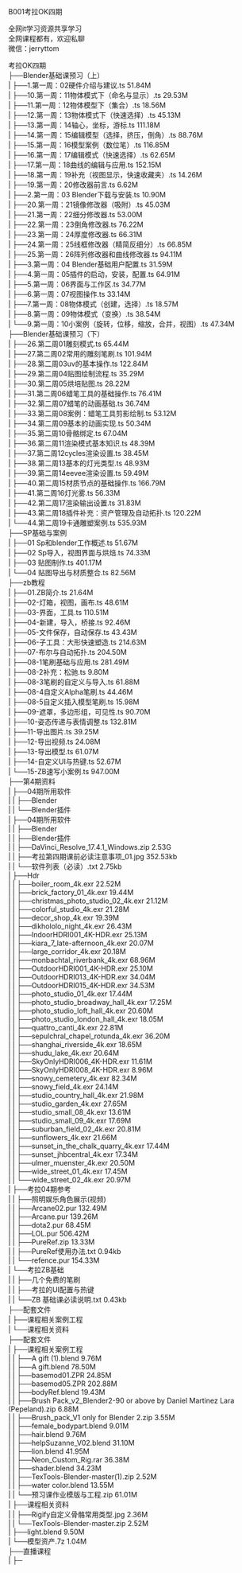 B001考拉OK四期

全网it学习资源共享学习<br>全网课程都有，欢迎私聊<br>微信：jerryttom<br>

考拉OK四期<br> ├──Blender基础课预习（上）<br> | ├──1.第一周：02硬件介绍与建议.ts 51.84M<br> | ├──10.第一周：11物体模式下（命名与显示）.ts 29.53M<br> | ├──11.第一周：12物体模型下（集合）.ts 18.56M<br> | ├──12.第一周：13物体模式下（快速选择）.ts 45.13M<br> | ├──13.第一周：14轴心，坐标，游标.ts 111.18M<br> | ├──14.第一周：15编辑模型（选择，挤压，倒角）.ts 88.76M<br> | ├──15.第一周：16模型案例（数位笔）.ts 116.85M<br> | ├──16.第一周：17编辑模式（快速选择）.ts 62.65M<br> | ├──17.第一周：18曲线的编辑与应用.ts 152.15M<br> | ├──18.第一周：19补充（视图显示，快速收藏夹）.ts 14.26M<br> | ├──19.第一周：20修改器前言.ts 6.62M<br> | ├──2.第一周：03 Blender下载与安装.ts 10.90M<br> | ├──20.第一周：21镜像修改器（吸附）.ts 45.03M<br> | ├──21.第一周：22细分修改器.ts 53.00M<br> | ├──22.第一周：23倒角修改器.ts 76.22M<br> | ├──23.第一周：24厚度修改器.ts 66.31M<br> | ├──24.第一周：25线框修改器（精简反细分）.ts 66.85M<br> | ├──25.第一周：26阵列修改器和曲线修改器.ts 94.11M<br> | ├──3.第一周：04 Blender基础用户配置.ts 31.59M<br> | ├──4.第一周：05插件的启动，安装，配置.ts 64.91M<br> | ├──5.第一周：06界面与工作区.ts 34.77M<br> | ├──6.第一周：07视图操作.ts 33.14M<br> | ├──7.第一周：08物体模式（创建，选择）.ts 18.57M<br> | ├──8.第一周：09物体模式（变换）.ts 38.54M<br> | └──9.第一周：10小案例（旋转，位移，缩放，合并，视图）.ts 47.34M<br> ├──Blender基础课预习（下）<br> | ├──26.第二周01雕刻模式.ts 65.44M<br> | ├──27.第二周02常用的雕刻笔刷.ts 101.94M<br> | ├──28.第二周03uv的基本操作.ts 122.84M<br> | ├──29.第二周04贴图绘制流程.ts 35.29M<br> | ├──30.第二周05烘培贴图.ts 28.22M<br> | ├──31.第二周06蜡笔工具的基础操作.ts 76.41M<br> | ├──32.第二周07蜡笔的动画基础.ts 36.74M<br> | ├──33.第二周08案例：蜡笔工具剪影绘制.ts 53.12M<br> | ├──34.第二周09基本的动画实现.ts 50.34M<br> | ├──35.第二周10骨骼绑定.ts 67.04M<br> | ├──36.第二周11渲染模式基本知识.ts 48.39M<br> | ├──37.第二周12cycles渲染设置.ts 38.45M<br> | ├──38.第二周13基本的灯光类型.ts 48.93M<br> | ├──39.第二周14eevee渲染设置.ts 59.49M<br> | ├──40.第二周15材质节点的基础操作.ts 166.79M<br> | ├──41.第二周16灯光雾.ts 56.33M<br> | ├──42.第二周17渲染输出设置.ts 31.83M<br> | ├──43.第二周18插件补充：资产管理及自动拓扑.ts 120.22M<br> | └──44.第二周19卡通雕塑案例.ts 535.93M<br> ├──SP基础与案例<br> | ├──01 Sp和blender工作概述.ts 51.67M<br> | ├──02 Sp导入，视图界面与烘焙.ts 74.33M<br> | ├──03 贴图制作.ts 401.17M<br> | └──04 贴图导出与材质整合.ts 82.56M<br> ├──zb教程<br> | ├──01.ZB简介.ts 21.64M<br> | ├──02-灯箱，视图，画布.ts 48.61M<br> | ├──03-界面，工具.ts 110.51M<br> | ├──04-新建，导入，桥接.ts 92.46M<br> | ├──05-文件保存，自动保存.ts 43.43M<br> | ├──06-子工具：大形快速塑造.ts 214.63M<br> | ├──07-布尔与自动拓扑.ts 204.50M<br> | ├──08-1笔刷基础与应用.ts 281.49M<br> | ├──08-2补充：松驰.ts 9.80M<br> | ├──08-3笔刷的自定义与导入.ts 61.88M<br> | ├──08-4自定义Alpha笔刷.ts 44.46M<br> | ├──08-5自定义插入模型笔刷.ts 15.98M<br> | ├──09-遮罩，多边形组，可见性.ts 90.70M<br> | ├──10-姿态传递与表情调整.ts 132.81M<br> | ├──11-导出图片.ts 39.25M<br> | ├──12-导出视频.ts 24.08M<br> | ├──13-导出模型.ts 61.07M<br> | ├──14-自定义UI与热键.ts 52.67M<br> | └──15-ZB速写小案例.ts 947.00M<br> ├──第4期资料<br> | ├──04期所用软件<br> | | ├──Blender<br> | | └──Blender插件<br> | ├──04期所用软件<br> | | ├──Blender<br> | | ├──Blender插件<br> | | ├──DaVinci_Resolve_17.4.1_Windows.zip 2.53G<br> | | ├──考拉第四期课前必读注意事项_01.jpg 352.53kb<br> | | └──软件列表（必读）.txt 2.75kb<br> | ├──Hdr<br> | | ├──boiler_room_4k.exr 22.52M<br> | | ├──brick_factory_01_4k.exr 19.44M<br> | | ├──christmas_photo_studio_02_4k.exr 21.12M<br> | | ├──colorful_studio_4k.exr 21.28M<br> | | ├──decor_shop_4k.exr 19.39M<br> | | ├──dikhololo_night_4k.exr 26.43M<br> | | ├──IndoorHDRI001_4K-HDR.exr 25.13M<br> | | ├──kiara_7_late-afternoon_4k.exr 20.07M<br> | | ├──large_corridor_4k.exr 20.18M<br> | | ├──monbachtal_riverbank_4k.exr 68.96M<br> | | ├──OutdoorHDRI001_4K-HDR.exr 25.10M<br> | | ├──OutdoorHDRI013_4K-HDR.exr 34.04M<br> | | ├──OutdoorHDRI015_4K-HDR.exr 34.53M<br> | | ├──photo_studio_01_4k.exr 17.44M<br> | | ├──photo_studio_broadway_hall_4k.exr 17.25M<br> | | ├──photo_studio_loft_hall_4k.exr 20.60M<br> | | ├──photo_studio_london_hall_4k.exr 18.05M<br> | | ├──quattro_canti_4k.exr 22.81M<br> | | ├──sepulchral_chapel_rotunda_4k.exr 36.20M<br> | | ├──shanghai_riverside_4k.exr 18.65M<br> | | ├──shudu_lake_4k.exr 20.64M<br> | | ├──SkyOnlyHDRI006_4K-HDR.exr 11.61M<br> | | ├──SkyOnlyHDRI008_4K-HDR.exr 8.96M<br> | | ├──snowy_cemetery_4k.exr 82.34M<br> | | ├──snowy_field_4k.exr 24.14M<br> | | ├──studio_country_hall_4k.exr 21.98M<br> | | ├──studio_garden_4k.exr 27.65M<br> | | ├──studio_small_08_4k.exr 13.61M<br> | | ├──studio_small_09_4k.exr 17.69M<br> | | ├──suburban_field_02_4k.exr 20.81M<br> | | ├──sunflowers_4k.exr 21.66M<br> | | ├──sunset_in_the_chalk_quarry_4k.exr 17.44M<br> | | ├──sunset_jhbcentral_4k.exr 17.34M<br> | | ├──ulmer_muenster_4k.exr 20.50M<br> | | ├──wide_street_01_4k.exr 17.45M<br> | | └──wide_street_02_4k.exr 20.97M<br> | ├──考拉04期参考<br> | | ├──照明娱乐角色展示(视频)<br> | | ├──Arcane02.pur 132.49M<br> | | ├──Arcane.pur 139.26M<br> | | ├──dota2.pur 68.45M<br> | | ├──LOL.pur 506.42M<br> | | ├──PureRef.zip 13.33M<br> | | ├──PureRef使用办法.txt 0.94kb<br> | | └──refence.pur 154.33M<br> | └──考拉ZB基础<br> | | ├──几个免费的笔刷<br> | | ├──考拉的UI配置与热键<br> | | └──ZB 基础课必读说明.txt 0.43kb<br> ├──配套文件<br> | ├──课程相关案例工程<br> | └──课程相关资料<br> ├──配套文件<br> | ├──课程相关案例工程<br> | | ├──A gift (1).blend 9.76M<br> | | ├──A gift.blend 78.50M<br> | | ├──basemod01.ZPR 24.85M<br> | | ├──basemod05.ZPR 202.88M<br> | | ├──bodyRef.blend 19.43M<br> | | ├──Brush Pack_v2_Blender2-90 or above by Daniel Martinez Lara (Pepeland).zip 6.88M<br> | | ├──Brush_pack_V1 only for Blender 2.zip 3.55M<br> | | ├──female_bodypart.blend 9.01M<br> | | ├──hair.blend 9.76M<br> | | ├──helpSuzanne_V02.blend 31.10M<br> | | ├──lion.blend 41.95M<br> | | ├──Neon_Custom_Rig.rar 36.38M<br> | | ├──shader.blend 34.23M<br> | | ├──TexTools-Blender-master(1).zip 2.52M<br> | | ├──water color.blend 13.55M<br> | | └──预习课作业模版与工程.zip 61.01M<br> | ├──课程相关资料<br> | | ├──Rigify自定义骨骼常用类型.jpg 2.36M<br> | | └──TexTools-Blender-master.zip 2.52M<br> | ├──light.blend 9.50M<br> | └──模型资产.7z 1.04M<br> ├──直播课程<br> | ├─